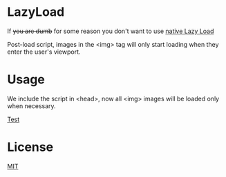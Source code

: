 # LazyLoad
If ~~you are dumb~~ for some reason you don't want to use
 [native Lazy Load](https://developer.mozilla.org/en-US/docs/Web/Performance/Lazy_loading#images_and_iframes)

Post-load script, images in the \<img\> tag will only start loading when they enter the user's viewport.

# Usage
We include the script in \<head\>, now all \<img\> images will be loaded only when necessary.

<a target='_blank' href="https://metwisom.github.io/LazyLoad/test">Test</a>

# License
<a href="/LICENSE.md">MIT</a>
